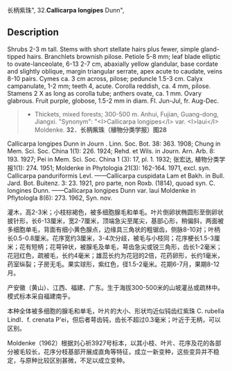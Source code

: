长柄紫珠",
32.**Callicarpa longipes** Dunn",

## Description
Shrubs 2-3 m tall. Stems with short stellate hairs plus fewer, simple gland-tipped hairs. Branchlets brownish pilose. Petiole 5-8 mm;  leaf blade elliptic to ovate-lanceolate,  6-13 2-7 cm, abaxially yellow glandular, base cordate and slightly oblique, margin triangular serrate, apex acute to caudate, veins 8-10 pairs. Cymes ca. 3 cm across, pilose; peduncle 1.5-3 cm. Calyx campanulate, 1-2 mm; teeth 4, acute. Corolla reddish, ca. 4 mm, pilose. Stamens 2 X   as long as corolla tube; anthers ovate, ca. 1 mm. Ovary glabrous. Fruit purple,  globose, 1.5-2 mm in diam. Fl. Jun-Jul, fr. Aug-Dec.

> * Thickets, mixed forests; 300-500 m. Anhui, Fujian, Guang-dong, Jiangxi.
  "Synonym": "&lt;I&gt;Callicarpa longipes&lt;/I&gt; var. &lt;I&gt;laui&lt;/I&gt; Moldenke.
**32．长柄紫珠（植物分类学报）图28**

Callicarpa longipes Dunn in Journ . Linn. Soc. Bot. 38: 363. 1908; Chung in Mem. Sci. Soc. China 1(1): 226. 1924; Rehd. et Wils. in Journ. Arn. Arb. 8: 193. 1927; Pei in Mem. Sci. Soc. China 1 (3): 17, pl. 1. 1932; 张宏达, 植物分类学报1(1): 274. 1951; Moldenke in Phytologia 21(3): 162-164. 1971, excl. syn. Callicarpa panduriformis Levl. ——Callicarpa cuspidata Lam et Bakh. in Bull. Jard. Bot. Buitenz. 3: 23. 1921, pro parte, non Roxb. (1814), quoad syn. C. longines Dunn. ——Callicarpa longipes Dunn var. laui Moldenke in Pflytologla 8(6): 273. 1962, Syn. nov.

灌木，高2-3米；小枝棕褐色，被多细胞腺毛和单毛。叶片倒卵状椭圆形至倒卵状披针形，长6-13厘米，宽2-7厘米，顶端急尖至尾尖，基部心形，稍偏斜，两面被多细胞单毛，背面有细小黄色腺点，边缘具三角状的粗锯齿，侧脉8-10对；叶柄长0.5-0.8厘米。花序宽约3厘米，3-4次分歧，被毛与小枝同；花序梗长1.5-3厘米；花有短柄；花萼钟状，被腺毛及单毛，萼齿急尖或锐三角形，齿长1-2毫米；花冠红色，疏被毛，长约4毫米；雄蕊长约为花冠的2倍，花药卵形，长约1毫米，药室纵裂；子房无毛。果实球形，紫红色，径1.5-2毫米。花期6-7月，果期8-12月。

产安徽（黄山）、江西、福建、广东。生于海拔300-500米的山坡灌丛或疏林中。模式标本采自福建南乎。

本种全体被多细胞的腺毛和单毛，叶片的大小、形状均近似钝齿红紫珠 C. rubella Lindl．f. crenata P'ei，但后者萼齿钝，齿长不超过0.3毫米；叶近于无柄，可以区别。

Moldenke（1962）根据刘心祈3927号标本，以其小枝、叶片、花序及花的各部分被毛较长，花序分枝基部开展成直角等特征，成立一新变种，这些变异并不稳定，与原种比较区别甚微，不足以成立变种。
